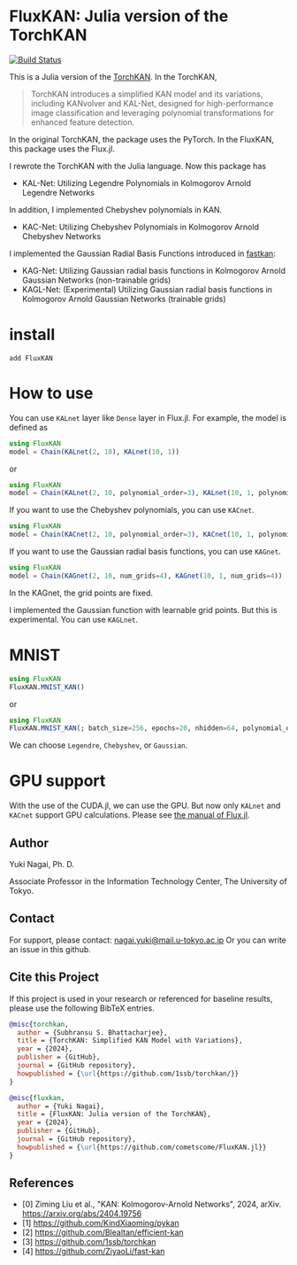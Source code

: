 # FluxKAN: Julia version of the TorchKAN

[![Build Status](https://github.com/cometscome/FluxKAN.jl/actions/workflows/CI.yml/badge.svg?branch=main)](https://github.com/cometscome/FluxKAN.jl/actions/workflows/CI.yml?query=branch%3Amain)



This is a Julia version of the [TorchKAN](https://github.com/1ssb/torchkan). 
In the TorchKAN, 

> TorchKAN introduces a simplified KAN model and its variations, including KANvolver and KAL-Net, designed for high-performance image classification and leveraging polynomial transformations for enhanced feature detection.

In the original TorchKAN, the package uses the PyTorch. 
In the FluxKAN, this package uses the Flux.jl. 

I rewrote the TorchKAN with the Julia language. Now this package has 
- KAL-Net: Utilizing Legendre Polynomials in Kolmogorov Arnold Legendre Networks

In addition, I implemented Chebyshev polynomials in KAN. 
- KAC-Net: Utilizing Chebyshev Polynomials in Kolmogorov Arnold Chebyshev Networks

I implemented the Gaussian Radial Basis Functions introduced in [fastkan](https://github.com/ZiyaoLi/fast-kan): 
- KAG-Net: Utilizing Gaussian radial basis functions in Kolmogorov Arnold Gaussian Networks (non-trainable grids)
- KAGL-Net: (Experimental) Utilizing Gaussian radial basis functions in Kolmogorov Arnold Gaussian Networks (trainable grids)

# install
```
add FluxKAN
```

# How to use 
You can use ```KALnet``` layer like ```Dense``` layer in Flux.jl. 
For example, the model is defined as
```julia
using FluxKAN
model = Chain(KALnet(2, 10), KALnet(10, 1))
```
or 
```julia
using FluxKAN
model = Chain(KALnet(2, 10, polynomial_order=3), KALnet(10, 1, polynomial_order=3))
```

If you want to use the Chebyshev polynomials, you can use ```KACnet```. 
```julia
using FluxKAN
model = Chain(KACnet(2, 10, polynomial_order=3), KACnet(10, 1, polynomial_order=3))
```

If you want to use the Gaussian radial basis functions, you can use ```KAGnet```. 
```julia
using FluxKAN
model = Chain(KAGnet(2, 10, num_grids=4), KAGnet(10, 1, num_grids=4))
```
In the KAGnet, the grid points are fixed. 

I implemented the Gaussian function with learnable grid points. But this is experimental. You can use ```KAGLnet```. 

# MNIST

```julia
using FluxKAN
FluxKAN.MNIST_KAN()
```
or 
```julia
using FluxKAN
FluxKAN.MNIST_KAN(; batch_size=256, epochs=20, nhidden=64, polynomial_order=3,method= "Legendre")
```
We can choose ```Legendre```, ```Chebyshev```, or ```Gaussian```.

# GPU support
With the use of the CUDA.jl, we can use the GPU. But now only ```KALnet``` and ```KACnet``` support GPU calculations.
Please see [the manual of Flux.jl](https://fluxml.ai/Flux.jl/stable/guide/gpu/).

## Author
Yuki Nagai, Ph. D.

Associate Professor in the Information Technology Center, The University of Tokyo.

## Contact
For support, please contact: nagai.yuki@mail.u-tokyo.ac.jp
Or you can write an issue in this github.

## Cite this Project
If this project is used in your research or referenced for baseline results, please use the following BibTeX entries.

```bibtex
@misc{torchkan,
  author = {Subhransu S. Bhattacharjee},
  title = {TorchKAN: Simplified KAN Model with Variations},
  year = {2024},
  publisher = {GitHub},
  journal = {GitHub repository},
  howpublished = {\url{https://github.com/1ssb/torchkan/}}
}

@misc{fluxkan,
  author = {Yuki Nagai},
  title = {FluxKAN: Julia version of the TorchKAN},
  year = {2024},
  publisher = {GitHub},
  journal = {GitHub repository},
  howpublished = {\url{https://github.com/cometscome/FluxKAN.jl}}
}
```

## References

- [0] Ziming Liu et al., "KAN: Kolmogorov-Arnold Networks", 2024, arXiv. https://arxiv.org/abs/2404.19756
- [1] https://github.com/KindXiaoming/pykan
- [2] https://github.com/Blealtan/efficient-kan
- [3] https://github.com/1ssb/torchkan
- [4] https://github.com/ZiyaoLi/fast-kan
